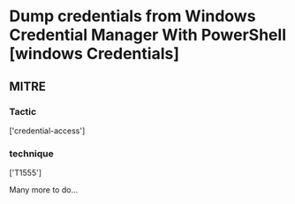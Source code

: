 # Dump credentials from Windows Credential Manager With PowerShell [windows Credentials]

## MITRE

### Tactic
['credential-access']

### technique
['T1555']

Many more to do...
